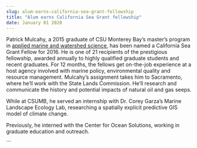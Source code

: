 ```yaml
---
slug: alum-earns-california-sea-grant-fellowship
title: "Alum earns California Sea Grant fellowship"
date: January 01 2020
---
```


 
<p>
  Patrick Mulcahy, a 2015 graduate of CSU Monterey Bay’s master’s program in
  <a href="https://csumb.edu/amws">applied marine and watershed science</a>, has
  been named a California Sea Grant Fellow for 2016. He is one of 21 recipients
  of the prestigious fellowship, awarded annually to highly qualified graduate
  students and recent graduates. For 12 months, the fellows get
  on&#45;the&#45;job experience at a host agency involved with marine policy,
  environmental quality and resource management. Mulcahy’s assignment takes him
  to Sacramento, where he’ll work with the State Lands Commission. He’ll
  research and communicate the history and potential impacts of natural oil and
  gas seeps.
</p>
<p>
  While at CSUMB, he served an internship with Dr. Corey Garza’s Marine
  Landscape Ecology Lab, researching a spatially explicit predictive GIS model
  of climate change.
</p>
<p>
  Previously, he interned with the Center for Ocean Solutions, working in
  graduate education and outreach.
</p>
```
